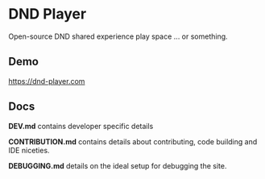 # DND Player

Open-source DND shared experience play space ... or something.

## Demo

https://dnd-player.com

## Docs

**DEV.md** contains developer specific details

**CONTRIBUTION.md** contains details about contributing, code building and IDE niceties.

**DEBUGGING.md** details on the ideal setup for debugging the site.